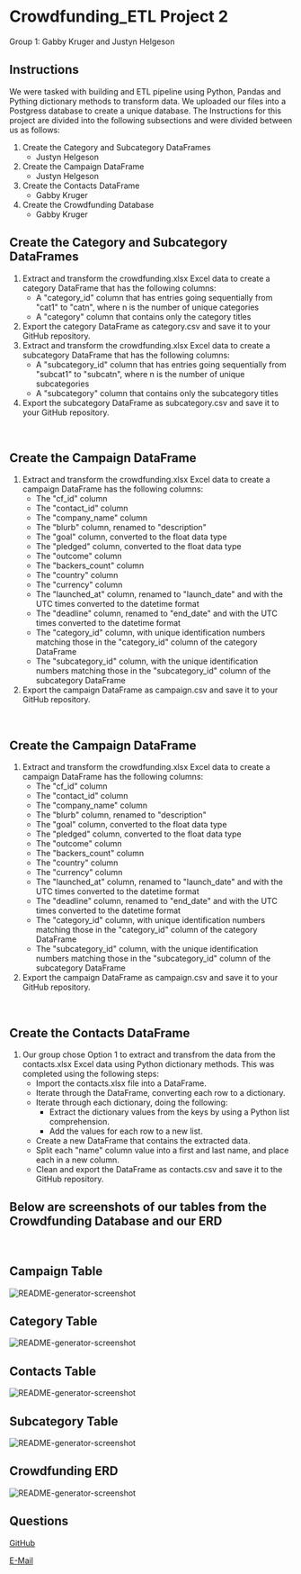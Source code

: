 # Crowdfunding_ETL Project 2

 Group 1: Gabby Kruger and Justyn Helgeson
  
## Instructions

We were tasked with building and ETL pipeline using Python, Pandas and Pything dictionary methods to transform data. We uploaded our files into a Postgress database to create a unique database. The Instructions for this project are divided into the following subsections and were divided between us as follows:

1. Create the Category and Subcategory DataFrames 
    * Justyn Helgeson
2. Create the Campaign DataFrame
    * Justyn Helgeson
3. Create the Contacts DataFrame 
    * Gabby Kruger
4. Create the Crowdfunding Database
    * Gabby Kruger


## Create the Category and Subcategory DataFrames
1. Extract and transform the crowdfunding.xlsx Excel data to create a category DataFrame that has the following columns:
    * A "category_id" column that has entries going sequentially from "cat1" to "catn", where n is the number of unique categories
    * A "category" column that contains only the category titles
2. Export the category DataFrame as category.csv and save it to your GitHub repository.
3. Extract and transform the crowdfunding.xlsx Excel data to create a subcategory DataFrame that has the following columns:
    * A "subcategory_id" column that has entries going sequentially from "subcat1" to "subcatn", where n is the number of unique subcategories
    * A "subcategory" column that contains only the subcategory titles
4. Export the subcategory DataFrame as subcategory.csv and save it to your GitHub repository.
<br>

## Create the Campaign DataFrame
1. Extract and transform the crowdfunding.xlsx Excel data to create a campaign DataFrame has the following columns:
    * The "cf_id" column
    * The "contact_id" column
    * The "company_name" column
    * The "blurb" column, renamed to "description"
    * The "goal" column, converted to the float data type
    * The "pledged" column, converted to the float data type
    * The "outcome" column
    * The "backers_count" column
    * The "country" column
    * The "currency" column
    * The "launched_at" column, renamed to "launch_date" and with the UTC times converted to the datetime format
    * The "deadline" column, renamed to "end_date" and with the UTC times converted to the datetime format
    * The "category_id" column, with unique identification numbers matching those in the "category_id" column of the category DataFrame
    * The "subcategory_id" column, with the unique identification numbers matching those in the "subcategory_id" column of the subcategory DataFrame
2. Export the campaign DataFrame as campaign.csv and save it to your GitHub repository.
<br>

## Create the Campaign DataFrame
1. Extract and transform the crowdfunding.xlsx Excel data to create a campaign DataFrame has the following columns:
    * The "cf_id" column
    * The "contact_id" column
    * The "company_name" column
    * The "blurb" column, renamed to "description"
    * The "goal" column, converted to the float data type
    * The "pledged" column, converted to the float data type
    * The "outcome" column
    * The "backers_count" column
    * The "country" column
    * The "currency" column
    * The "launched_at" column, renamed to "launch_date" and with the UTC times converted to the datetime format
    * The "deadline" column, renamed to "end_date" and with the UTC times converted to the datetime format
    * The "category_id" column, with unique identification numbers matching those in the "category_id" column of the category DataFrame
    * The "subcategory_id" column, with the unique identification numbers matching those in the "subcategory_id" column of the subcategory DataFrame
2. Export the campaign DataFrame as campaign.csv and save it to your GitHub repository.
<br>

## Create the Contacts DataFrame
1. Our group chose Option 1 to extract and transfrom the data from the contacts.xlsx Excel data using Python dictionary methods. This was completed using the following steps:
    * Import the contacts.xlsx file into a DataFrame.
    * Iterate through the DataFrame, converting each row to a dictionary.
    * Iterate through each dictionary, doing the following:
        * Extract the dictionary values from the keys by using a Python list comprehension.
        * Add the values for each row to a new list.
    * Create a new DataFrame that contains the extracted data.
    * Split each "name" column value into a first and last name, and place each in a new column.
    * Clean and export the DataFrame as contacts.csv and save it to the GitHub repository.

## Below are screenshots of our tables from the Crowdfunding Database and our ERD 
<br>

## Campaign Table
  ![README-generator-screenshot](Resources/Pictures/Campaign_Table.png)
 
## Category Table
  ![README-generator-screenshot](Resources/Pictures/Category_table.png)

## Contacts Table
  ![README-generator-screenshot](Resources/Pictures/Contacts_Table.png)

## Subcategory Table
  ![README-generator-screenshot](Resources/Pictures/Subcategory_Table.png)

## Crowdfunding ERD
  ![README-generator-screenshot](Resources/Pictures/Crowdfunding_DBD.png)
 
  






  ## Questions


  [GitHub](https:github.com/jystyn)

  [E-Mail](mailto:justyn.helgeson@gmail.com)
